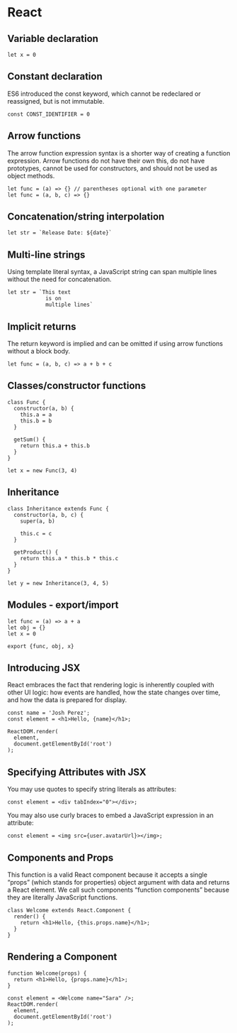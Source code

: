 # React 

## Variable declaration
```
let x = 0
```
## Constant declaration
ES6 introduced the const keyword, which cannot be redeclared or reassigned, but is not immutable.
```
const CONST_IDENTIFIER = 0
```

## Arrow functions
The arrow function expression syntax is a shorter way of creating a function expression. Arrow functions do not have their own this, do not have prototypes, cannot be used for constructors, and should not be used as object methods.
```
let func = (a) => {} // parentheses optional with one parameter
let func = (a, b, c) => {}
```

## Concatenation/string interpolation
```
let str = `Release Date: ${date}`
```
## Multi-line strings
Using template literal syntax, a JavaScript string can span multiple lines without the need for concatenation.
```
let str = `This text
            is on
            multiple lines`
```
## Implicit returns
The return keyword is implied and can be omitted if using arrow functions without a block body.
```
let func = (a, b, c) => a + b + c 
```
## Classes/constructor functions
```
class Func {
  constructor(a, b) {
    this.a = a
    this.b = b
  }

  getSum() {
    return this.a + this.b
  }
}

let x = new Func(3, 4)
```
## Inheritance
```
class Inheritance extends Func {
  constructor(a, b, c) {
    super(a, b)

    this.c = c
  }

  getProduct() {
    return this.a * this.b * this.c
  }
}

let y = new Inheritance(3, 4, 5)
```
## Modules - export/import
```
let func = (a) => a + a
let obj = {}
let x = 0

export {func, obj, x}
```
## Introducing JSX
React embraces the fact that rendering logic is inherently coupled with other UI logic: how events are handled, how the state changes over time, and how the data is prepared for display.
```
const name = 'Josh Perez';
const element = <h1>Hello, {name}</h1>;

ReactDOM.render(
  element,
  document.getElementById('root')
);
```
## Specifying Attributes with JSX
You may use quotes to specify string literals as attributes:
```
const element = <div tabIndex="0"></div>;
```
You may also use curly braces to embed a JavaScript expression in an attribute:
```
const element = <img src={user.avatarUrl}></img>;
```
## Components and Props
This function is a valid React component because it accepts a single “props” (which stands for properties) object argument with data and returns a React element. We call such components “function components” because they are literally JavaScript functions.
```
class Welcome extends React.Component {
  render() {
    return <h1>Hello, {this.props.name}</h1>;
  }
}
```
## Rendering a Component
```
function Welcome(props) {
  return <h1>Hello, {props.name}</h1>;
}

const element = <Welcome name="Sara" />;
ReactDOM.render(
  element,
  document.getElementById('root')
);
```
